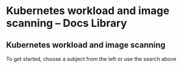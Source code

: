 # Kubernetes workload and image scanning – Docs Library

## Kubernetes workload and image scanning

To get started, choose a subject from the left or use the search above

